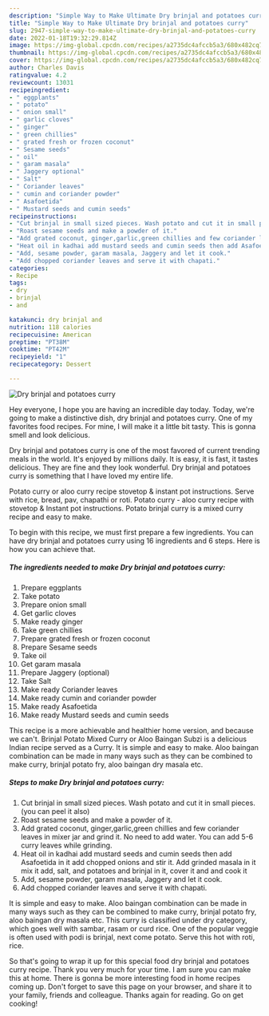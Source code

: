 ```yaml
---
description: "Simple Way to Make Ultimate Dry brinjal and potatoes curry"
title: "Simple Way to Make Ultimate Dry brinjal and potatoes curry"
slug: 2947-simple-way-to-make-ultimate-dry-brinjal-and-potatoes-curry
date: 2022-01-18T19:32:29.814Z
image: https://img-global.cpcdn.com/recipes/a2735dc4afccb5a3/680x482cq70/dry-brinjal-and-potatoes-curry-recipe-main-photo.jpg
thumbnail: https://img-global.cpcdn.com/recipes/a2735dc4afccb5a3/680x482cq70/dry-brinjal-and-potatoes-curry-recipe-main-photo.jpg
cover: https://img-global.cpcdn.com/recipes/a2735dc4afccb5a3/680x482cq70/dry-brinjal-and-potatoes-curry-recipe-main-photo.jpg
author: Charles Davis
ratingvalue: 4.2
reviewcount: 13031
recipeingredient:
- " eggplants"
- " potato"
- " onion small"
- " garlic cloves"
- " ginger"
- " green chillies"
- " grated fresh or frozen coconut"
- " Sesame seeds"
- " oil"
- " garam masala"
- " Jaggery optional"
- " Salt"
- " Coriander leaves"
- " cumin and coriander powder"
- " Asafoetida"
- " Mustard seeds and cumin seeds"
recipeinstructions:
- "Cut brinjal in small sized pieces. Wash potato and cut it in small pieces. (you can peel it also)"
- "Roast sesame seeds and make a powder of it."
- "Add grated coconut, ginger,garlic,green chillies and few coriander leaves in mixer jar and grind it. No need to add water. You can add 5-6 curry leaves while grinding."
- "Heat oil in kadhai add mustard seeds and cumin seeds then add Asafoetida in it add chopped onions and stir it. Add grinded masala in it mix it add, salt, and potatoes and brinjal in it, cover it and and cook it"
- "Add, sesame powder, garam masala, Jaggery and let it cook."
- "Add chopped coriander leaves and serve it with chapati."
categories:
- Recipe
tags:
- dry
- brinjal
- and

katakunci: dry brinjal and 
nutrition: 118 calories
recipecuisine: American
preptime: "PT38M"
cooktime: "PT42M"
recipeyield: "1"
recipecategory: Dessert

---
```



![Dry brinjal and potatoes curry](https://img-global.cpcdn.com/recipes/a2735dc4afccb5a3/680x482cq70/dry-brinjal-and-potatoes-curry-recipe-main-photo.jpg)

Hey everyone, I hope you are having an incredible day today. Today, we're going to make a distinctive dish, dry brinjal and potatoes curry. One of my favorites food recipes. For mine, I will make it a little bit tasty. This is gonna smell and look delicious.

Dry brinjal and potatoes curry is one of the most favored of current trending meals in the world. It's enjoyed by millions daily. It is easy, it is fast, it tastes delicious. They are fine and they look wonderful. Dry brinjal and potatoes curry is something that I have loved my entire life.

Potato curry or aloo curry recipe stovetop &amp; instant pot instructions. Serve with rice, bread, pav, chapathi or roti. Potato curry - aloo curry recipe with stovetop &amp; Instant pot instructions. Potato brinjal curry is a mixed curry recipe and easy to make.


To begin with this recipe, we must first prepare a few ingredients. You can have dry brinjal and potatoes curry using 16 ingredients and 6 steps. Here is how you can achieve that.

<!--inarticleads1-->

##### The ingredients needed to make Dry brinjal and potatoes curry:

1. Prepare  eggplants
1. Take  potato
1. Prepare  onion small
1. Get  garlic cloves
1. Make ready  ginger
1. Take  green chillies
1. Prepare  grated fresh or frozen coconut
1. Prepare  Sesame seeds
1. Take  oil
1. Get  garam masala
1. Prepare  Jaggery (optional)
1. Take  Salt
1. Make ready  Coriander leaves
1. Make ready  cumin and coriander powder
1. Make ready  Asafoetida
1. Make ready  Mustard seeds and cumin seeds


This recipe is a more achievable and healthier home version, and because we can&#39;t. Brinjal Potato Mixed Curry or Aloo Baingan Subzi is a delicious Indian recipe served as a Curry. It is simple and easy to make. Aloo baingan combination can be made in many ways such as they can be combined to make curry, brinjal potato fry, aloo baingan dry masala etc. 

<!--inarticleads2-->

##### Steps to make Dry brinjal and potatoes curry:

1. Cut brinjal in small sized pieces. Wash potato and cut it in small pieces. (you can peel it also)
1. Roast sesame seeds and make a powder of it.
1. Add grated coconut, ginger,garlic,green chillies and few coriander leaves in mixer jar and grind it. No need to add water. You can add 5-6 curry leaves while grinding.
1. Heat oil in kadhai add mustard seeds and cumin seeds then add Asafoetida in it add chopped onions and stir it. Add grinded masala in it mix it add, salt, and potatoes and brinjal in it, cover it and and cook it
1. Add, sesame powder, garam masala, Jaggery and let it cook.
1. Add chopped coriander leaves and serve it with chapati.


It is simple and easy to make. Aloo baingan combination can be made in many ways such as they can be combined to make curry, brinjal potato fry, aloo baingan dry masala etc. This curry is classified under dry category, which goes well with sambar, rasam or curd rice. One of the popular veggie is often used with podi is brinjal, next come potato. Serve this hot with roti, rice. 

So that's going to wrap it up for this special food dry brinjal and potatoes curry recipe. Thank you very much for your time. I am sure you can make this at home. There is gonna be more interesting food in home recipes coming up. Don't forget to save this page on your browser, and share it to your family, friends and colleague. Thanks again for reading. Go on get cooking!
